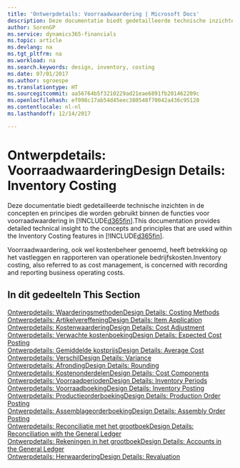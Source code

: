 ```yaml
---
title: 'Ontwerpdetails: Voorraadwaardering | Microsoft Docs'
description: Deze documentatie biedt gedetailleerde technische inzichten in de concepten en principes die worden gebruikt binnen de functies voor voorraadwaardering in Dynamics 365.
author: SorenGP
ms.service: dynamics365-financials
ms.topic: article
ms.devlang: na
ms.tgt_pltfrm: na
ms.workload: na
ms.search.keywords: design, inventory, costing
ms.date: 07/01/2017
ms.author: sgroespe
ms.translationtype: HT
ms.sourcegitcommit: aa56764b5f3210229ad21eae6891fb201462209c
ms.openlocfilehash: ef098c17ab54d45eec380548f70042a436c95128
ms.contentlocale: nl-nl
ms.lasthandoff: 12/14/2017

---
```

# <a name="design-details-inventory-costing"></a><span data-ttu-id="cabca-103">Ontwerpdetails: Voorraadwaardering</span><span class="sxs-lookup"><span data-stu-id="cabca-103">Design Details: Inventory Costing</span></span>
<span data-ttu-id="cabca-104">Deze documentatie biedt gedetailleerde technische inzichten in de concepten en principes die worden gebruikt binnen de functies voor voorraadwaardering in [!INCLUDE[d365fin](includes/d365fin_md.md)].</span><span class="sxs-lookup"><span data-stu-id="cabca-104">This documentation provides detailed technical insight to the concepts and principles that are used within the Inventory Costing features in [!INCLUDE[d365fin](includes/d365fin_md.md)].</span></span>  

<span data-ttu-id="cabca-105">Voorraadwaardering, ook wel kostenbeheer genoemd, heeft betrekking op het vastleggen en rapporteren van operationele bedrijfskosten.</span><span class="sxs-lookup"><span data-stu-id="cabca-105">Inventory costing, also referred to as cost management, is concerned with recording and reporting business operating costs.</span></span>  

## <a name="in-this-section"></a><span data-ttu-id="cabca-106">In dit gedeelte</span><span class="sxs-lookup"><span data-stu-id="cabca-106">In This Section</span></span>  
[<span data-ttu-id="cabca-107">Ontwerpdetails: Waarderingsmethoden</span><span class="sxs-lookup"><span data-stu-id="cabca-107">Design Details: Costing Methods</span></span>](design-details-costing-methods.md)  
[<span data-ttu-id="cabca-108">Ontwerpdetails: Artikelvereffening</span><span class="sxs-lookup"><span data-stu-id="cabca-108">Design Details: Item Application</span></span>](design-details-item-application.md)  
[<span data-ttu-id="cabca-109">Ontwerpdetails: Kostenwaardering</span><span class="sxs-lookup"><span data-stu-id="cabca-109">Design Details: Cost Adjustment</span></span>](design-details-cost-adjustment.md)  
[<span data-ttu-id="cabca-110">Ontwerpdetails: Verwachte kostenboeking</span><span class="sxs-lookup"><span data-stu-id="cabca-110">Design Details: Expected Cost Posting</span></span>](design-details-expected-cost-posting.md)  
[<span data-ttu-id="cabca-111">Ontwerpdetails: Gemiddelde kostprijs</span><span class="sxs-lookup"><span data-stu-id="cabca-111">Design Details: Average Cost</span></span>](design-details-average-cost.md)  
[<span data-ttu-id="cabca-112">Ontwerpdetails: Verschil</span><span class="sxs-lookup"><span data-stu-id="cabca-112">Design Details: Variance</span></span>](design-details-variance.md)  
[<span data-ttu-id="cabca-113">Ontwerpdetails: Afronding</span><span class="sxs-lookup"><span data-stu-id="cabca-113">Design Details: Rounding</span></span>](design-details-rounding.md)  
[<span data-ttu-id="cabca-114">Ontwerpdetails: Kostenonderdelen</span><span class="sxs-lookup"><span data-stu-id="cabca-114">Design Details: Cost Components</span></span>](design-details-cost-components.md)  
[<span data-ttu-id="cabca-115">Ontwerpdetails: Voorraadperioden</span><span class="sxs-lookup"><span data-stu-id="cabca-115">Design Details: Inventory Periods</span></span>](design-details-inventory-periods.md)  
[<span data-ttu-id="cabca-116">Ontwerpdetails: Voorraadboeking</span><span class="sxs-lookup"><span data-stu-id="cabca-116">Design Details: Inventory Posting</span></span>](design-details-inventory-posting.md)  
[<span data-ttu-id="cabca-117">Ontwerpdetails: Productieorderboeking</span><span class="sxs-lookup"><span data-stu-id="cabca-117">Design Details: Production Order Posting</span></span>](design-details-production-order-posting.md)  
[<span data-ttu-id="cabca-118">Ontwerpdetails: Assemblageorderboeking</span><span class="sxs-lookup"><span data-stu-id="cabca-118">Design Details: Assembly Order Posting</span></span>](design-details-assembly-order-posting.md)  
[<span data-ttu-id="cabca-119">Ontwerpdetails: Reconciliatie met het grootboek</span><span class="sxs-lookup"><span data-stu-id="cabca-119">Design Details: Reconciliation with the General Ledger</span></span>](design-details-reconciliation-with-the-general-ledger.md)  
[<span data-ttu-id="cabca-120">Ontwerpdetails: Rekeningen in het grootboek</span><span class="sxs-lookup"><span data-stu-id="cabca-120">Design Details: Accounts in the General Ledger</span></span>](design-details-accounts-in-the-general-ledger.md)  
[<span data-ttu-id="cabca-121">Ontwerpdetails: Herwaardering</span><span class="sxs-lookup"><span data-stu-id="cabca-121">Design Details: Revaluation</span></span>](design-details-revaluation.md)

